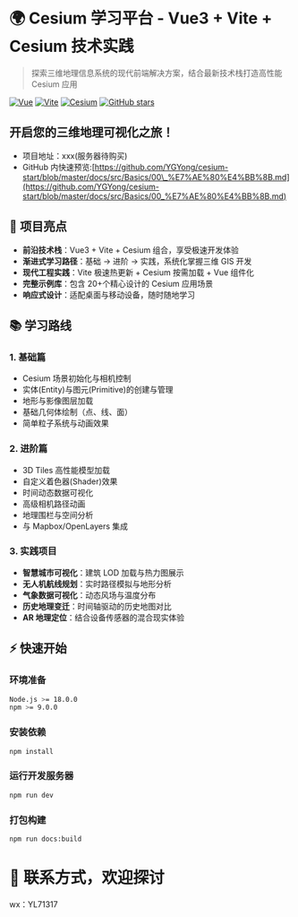 # 🌍 Cesium 学习平台 - Vue3 + Vite + Cesium 技术实践

> 探索三维地理信息系统的现代前端解决方案，结合最新技术栈打造高性能 Cesium 应用

[![Vue](https://img.shields.io/badge/Vue-3.5-green?logo=vuedotjs)](https://cn.vuejs.org/)
[![Vite](https://img.shields.io/badge/Vite-5.x-blue?logo=vite)](https://vitejs.cn/)
[![Cesium](https://img.shields.io/badge/Cesium-1.129-orange?logo=cesium)](https://cesium.com/)
[![GitHub stars](https://img.shields.io/github/stars/yourusername/cesium-learning?style=social)](https://github.com/YGYong/cesium-start)

## 开启您的三维地理可视化之旅！

- 项目地址：xxx(服务器待购买)
- GitHub 内快速预览:[https://github.com/YGYong/cesium-start/blob/master/docs/src/Basics/00\_%E7%AE%80%E4%BB%8B.md](https://github.com/YGYong/cesium-start/blob/master/docs/src/Basics/00_%E7%AE%80%E4%BB%8B.md)

## 🚀 项目亮点

- **前沿技术栈**：Vue3 + Vite + Cesium 组合，享受极速开发体验
- **渐进式学习路径**：基础 → 进阶 → 实践，系统化掌握三维 GIS 开发
- **现代工程实践**：Vite 极速热更新 + Cesium 按需加载 + Vue 组件化
- **完整示例库**：包含 20+个精心设计的 Cesium 应用场景
- **响应式设计**：适配桌面与移动设备，随时随地学习

## 📚 学习路线

### 1. 基础篇

- Cesium 场景初始化与相机控制
- 实体(Entity)与图元(Primitive)的创建与管理
- 地形与影像图层加载
- 基础几何体绘制（点、线、面）
- 简单粒子系统与动画效果

### 2. 进阶篇

- 3D Tiles 高性能模型加载
- 自定义着色器(Shader)效果
- 时间动态数据可视化
- 高级相机路径动画
- 地理围栏与空间分析
- 与 Mapbox/OpenLayers 集成

### 3. 实践项目

- **智慧城市可视化**：建筑 LOD 加载与热力图展示
- **无人机航线规划**：实时路径模拟与地形分析
- **气象数据可视化**：动态风场与温度分布
- **历史地理变迁**：时间轴驱动的历史地图对比
- **AR 地理定位**：结合设备传感器的混合现实体验

## ⚡ 快速开始

### 环境准备

```bash
Node.js >= 18.0.0
npm >= 9.0.0
```

### 安装依赖

```bash
npm install
```

### 运行开发服务器

```bash
npm run dev
```

### 打包构建

```bash
npm run docs:build
```

# 🤝 联系方式，欢迎探讨

wx：YL71317
